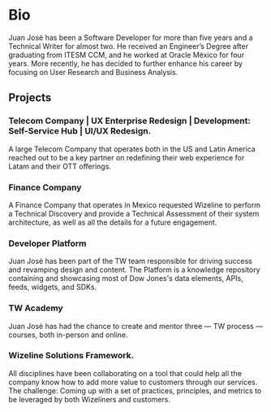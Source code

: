 # Bio

Juan José has been a Software Developer for more than five years and a Technical Writer for almost two. He received an Engineer’s Degree after graduating from ITESM CCM, and he worked at Oracle México for four years. More recently, he has decided to further enhance his career by focusing on User Research and Business Analysis.

## Projects

### Telecom Company | UX Enterprise Redesign | Development: Self-Service Hub | UI/UX Redesign.

A large Telecom Company that operates both in the US and Latin America reached out to be a key partner on redefining their web experience for Latam and their OTT offerings.

### Finance Company

A Finance Company that operates in Mexico requested Wizeline to perform a Technical Discovery and provide a Technical Assessment of their system architecture, as well as all the details for a future engagement.

### Developer Platform

Juan José has been part of the TW team responsible for driving success and revamping design and content. The Platform is a knowledge repository containing and showcasing most of Dow Jones's data elements, APIs, feeds, widgets, and SDKs.

### TW Academy

Juan José has had the chance to create and mentor three — TW process — courses, both in-person and online.

### Wizeline Solutions Framework.

All disciplines have been collaborating on a tool that could help all the company know how to add more value to customers through our services. The challenge: Coming up with a set of practices, principles, and metrics to be leveraged by both Wizeliners and customers.